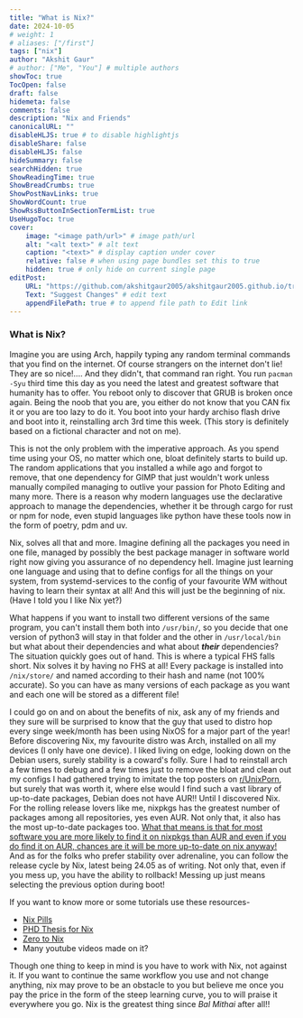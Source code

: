 ```yaml
---
title: "What is Nix?"
date: 2024-10-05
# weight: 1
# aliases: ["/first"]
tags: ["nix"]
author: "Akshit Gaur"
# author: ["Me", "You"] # multiple authors
showToc: true
TocOpen: false
draft: false
hidemeta: false
comments: false
description: "Nix and Friends"
canonicalURL: ""
disableHLJS: true # to disable highlightjs
disableShare: false
disableHLJS: false
hideSummary: false
searchHidden: true
ShowReadingTime: true
ShowBreadCrumbs: true
ShowPostNavLinks: true
ShowWordCount: true
ShowRssButtonInSectionTermList: true
UseHugoToc: true
cover:
    image: "<image path/url>" # image path/url
    alt: "<alt text>" # alt text
    caption: "<text>" # display caption under cover
    relative: false # when using page bundles set this to true
    hidden: true # only hide on current single page
editPost:
    URL: "https://github.com/akshitgaur2005/akshitgaur2005.github.io/tree/main/content"
    Text: "Suggest Changes" # edit text
    appendFilePath: true # to append file path to Edit link
---
```


### What is Nix?

Imagine you are using Arch, happily typing any random terminal commands that you find on the internet. Of course strangers on the internet don't lie! They are so nice!.... And they didn't, that command ran right. You run ```pacman -Syu``` third time this day as you need the latest and greatest software that humanity has to offer. You reboot only to discover that GRUB is broken once again. Being the noob that you are, you either do not know that you CAN fix it or you are too lazy to do it. You boot into your hardy archiso flash drive and boot into it, reinstalling arch 3rd time this week.
(This story is definitely based on a fictional character and not on me).

This is not the only problem with the imperative approach. As you spend time using your OS, no matter which one, bloat definitely starts to build up. The random applications that you installed a while ago and forgot to remove, that one dependency for GIMP that just wouldn't work unless manually compiled managing to outlive your passion for Photo Editing and many more. There is a reason why modern languages use the declarative approach to manage the dependencies, whether it be through cargo for rust or npm for node, even stupid languages like python have these tools now in the form of poetry, pdm and uv.

Nix, solves all that and more. Imagine defining all the packages you need in one file, managed by possibly the best package manager in software world right now giving you assurance of no dependency hell. Imagine just learning one language and using that to define configs for all the things on your system, from systemd-services to the config of your favourite WM without having to learn their syntax at all! And this will just be the beginning of nix. (Have I told you I like Nix yet?)

What happens if you want to install two different versions of the same program, you can't install them both into ```/usr/bin/```, so you decide that one version of python3 will stay in that folder and the other in ```/usr/local/bin``` but what about their dependencies and what about ***their*** dependencies? The situation quickly goes out of hand. This is where a typical FHS falls short. Nix solves it by having no FHS at all! Every package is installed into ```/nix/store/``` and named according to their hash and name (not 100% accurate). So you can have as many versions of each package as you want and each one will be stored as a different file!

I could go on and on about the benefits of nix, ask any of my friends and they sure will be surprised to know that the guy that used to distro hop every singe week/month has been using NixOS for a major part of the year! Before discovering Nix, my favourite distro was Arch, installed on all my devices (I only have one device). I liked living on edge, looking down on the Debian users, surely stability is a coward's folly. Sure I had to reinstall arch a few times to debug and a few times just to remove the bloat and clean out my configs I had gathered trying to imitate the top posters on [r/UnixPorn](https://www.reddit.com/r/unixporn/), but surely that was worth it, where else would I find such a vast library of up-to-date packages, Debian does not have AUR!! Until I discovered Nix. For the rolling release lovers like me, nixpkgs has the greatest number of packages among all repositories, yes even AUR. Not only that, it also has the most up-to-date packages too. [What that means is that for most software you are more likely to find it on nixpkgs than AUR and even if you do find it on AUR, chances are it will be more up-to-date on nix anyway!](https://repology.org/repositories/graphs) And as for the folks who prefer stability over adrenaline, you can follow the release cycle by Nix, latest being 24.05 as of writing. Not only that, even if you mess up, you have the ability to rollback! Messing up just means selecting the previous option during boot!

If you want to know more or some tutorials use these resources-
 - [Nix Pills](https://nixos.org/guides/nix-pills/00-preface)
 - [PHD Thesis for Nix](https://edolstra.github.io/pubs/phd-thesis.pdf)
 - [Zero to Nix](https://zero-to-nix.com/concepts/nixos)
 - Many youtube videos made on it?

Though one thing to keep in mind is you have to work with Nix, not against it. If you want to continue the same workflow you use and not change anything, nix may prove to be an obstacle to you but believe me once you pay the price in the form of the steep learning curve, you to will praise it everywhere you go. Nix is the greatest thing since *Bal Mithai* after all!!

